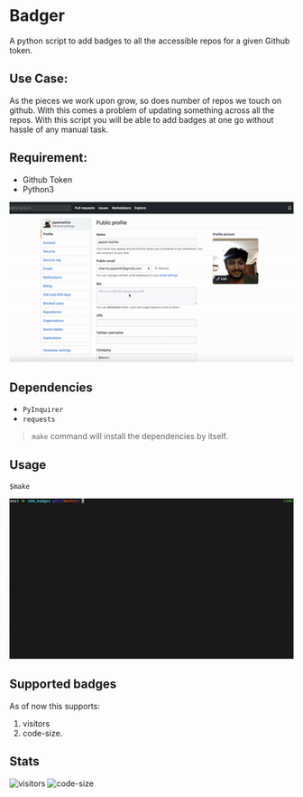 # Badger

A python script to add badges to all the accessible repos for a given Github token.


## Use Case:
As the pieces we work upon grow, so does number of repos we touch on github. With this comes a problem of updating something across all the repos.
With this script you will be able to add badges at one go without hassle of any manual task.

## Requirement:
 - Github Token
 - Python3
 
 ![](assets/access_token_generator.gif)
  
## Dependencies
 - `PyInquirer`
 - `requests`

 > `make` command will install the dependencies by itself.

## Usage
```
$make
```
 ![](assets/add_badges.gif)

## Supported badges

As of now this supports:
 1. visitors
 1. code-size.
 
## Stats
![visitors](https://visitor-badge.glitch.me/badge?page_id=jayeshathila.badger)	![code-size](https://img.shields.io/github/languages/code-size/jayeshathila/badger)
